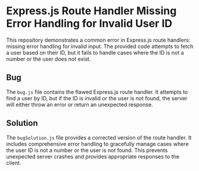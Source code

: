 # Express.js Route Handler Missing Error Handling for Invalid User ID

This repository demonstrates a common error in Express.js route handlers: missing error handling for invalid input. The provided code attempts to fetch a user based on their ID, but it fails to handle cases where the ID is not a number or the user does not exist.

## Bug

The `bug.js` file contains the flawed Express.js route handler.  It attempts to find a user by ID, but if the ID is invalid or the user is not found, the server will either throw an error or return an unexpected response.

## Solution

The `bugSolution.js` file provides a corrected version of the route handler. It includes comprehensive error handling to gracefully manage cases where the user ID is not a number or the user is not found.  This prevents unexpected server crashes and provides appropriate responses to the client.